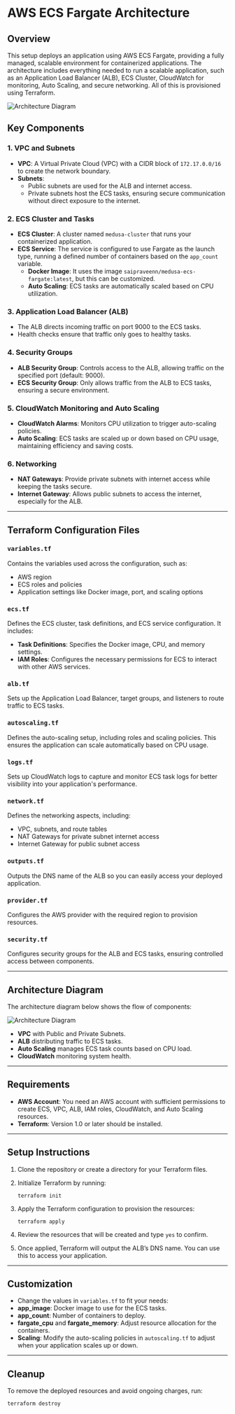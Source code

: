 # AWS ECS Fargate Architecture

## Overview

This setup deploys an application using AWS ECS Fargate, providing a fully managed, scalable environment for containerized applications. The architecture includes everything needed to run a scalable application, such as an Application Load Balancer (ALB), ECS Cluster, CloudWatch for monitoring, Auto Scaling, and secure networking. All of this is provisioned using Terraform.

![Architecture Diagram](./flowchart.png)

## Key Components

### 1. **VPC and Subnets**
   - **VPC**: A Virtual Private Cloud (VPC) with a CIDR block of `172.17.0.0/16` to create the network boundary.
   - **Subnets**: 
     - Public subnets are used for the ALB and internet access.
     - Private subnets host the ECS tasks, ensuring secure communication without direct exposure to the internet.

### 2. **ECS Cluster and Tasks**
   - **ECS Cluster**: A cluster named `medusa-cluster` that runs your containerized application.
   - **ECS Service**: The service is configured to use Fargate as the launch type, running a defined number of containers based on the `app_count` variable. 
     - **Docker Image**: It uses the image `saipraveenn/medusa-ecs-fargate:latest`, but this can be customized.
     - **Auto Scaling**: ECS tasks are automatically scaled based on CPU utilization.

### 3. **Application Load Balancer (ALB)**
   - The ALB directs incoming traffic on port 9000 to the ECS tasks.
   - Health checks ensure that traffic only goes to healthy tasks.

### 4. **Security Groups**
   - **ALB Security Group**: Controls access to the ALB, allowing traffic on the specified port (default: 9000).
   - **ECS Security Group**: Only allows traffic from the ALB to ECS tasks, ensuring a secure environment.

### 5. **CloudWatch Monitoring and Auto Scaling**
   - **CloudWatch Alarms**: Monitors CPU utilization to trigger auto-scaling policies.
   - **Auto Scaling**: ECS tasks are scaled up or down based on CPU usage, maintaining efficiency and saving costs.

### 6. **Networking**
   - **NAT Gateways**: Provide private subnets with internet access while keeping the tasks secure.
   - **Internet Gateway**: Allows public subnets to access the internet, especially for the ALB.

---

## Terraform Configuration Files

### `variables.tf`
Contains the variables used across the configuration, such as:
- AWS region
- ECS roles and policies
- Application settings like Docker image, port, and scaling options

### `ecs.tf`
Defines the ECS cluster, task definitions, and ECS service configuration. It includes:
- **Task Definitions**: Specifies the Docker image, CPU, and memory settings.
- **IAM Roles**: Configures the necessary permissions for ECS to interact with other AWS services.

### `alb.tf`
Sets up the Application Load Balancer, target groups, and listeners to route traffic to ECS tasks.

### `autoscaling.tf`
Defines the auto-scaling setup, including roles and scaling policies. This ensures the application can scale automatically based on CPU usage.

### `logs.tf`
Sets up CloudWatch logs to capture and monitor ECS task logs for better visibility into your application's performance.

### `network.tf`
Defines the networking aspects, including:
- VPC, subnets, and route tables
- NAT Gateways for private subnet internet access
- Internet Gateway for public subnet access

### `outputs.tf`
Outputs the DNS name of the ALB so you can easily access your deployed application.

### `provider.tf`
Configures the AWS provider with the required region to provision resources.

### `security.tf`
Configures security groups for the ALB and ECS tasks, ensuring controlled access between components.

---

## Architecture Diagram

The architecture diagram below shows the flow of components:

![Architecture Diagram](./aws_ecs_fargate_architecture.png)

- **VPC** with Public and Private Subnets.
- **ALB** distributing traffic to ECS tasks.
- **Auto Scaling** manages ECS task counts based on CPU load.
- **CloudWatch** monitoring system health.

---

## Requirements

- **AWS Account**: You need an AWS account with sufficient permissions to create ECS, VPC, ALB, IAM roles, CloudWatch, and Auto Scaling resources.
- **Terraform**: Version 1.0 or later should be installed.

---

## Setup Instructions

1. Clone the repository or create a directory for your Terraform files.
2. Initialize Terraform by running:
   
   `terraform init`
   
4. Apply the Terraform configuration to provision the resources:
   
   `terraform apply`

6. Review the resources that will be created and type `yes` to confirm.
7. Once applied, Terraform will output the ALB’s DNS name. You can use this to access your application.

---

## Customization

- Change the values in `variables.tf` to fit your needs:
- **app_image**: Docker image to use for the ECS tasks.
- **app_count**: Number of containers to deploy.
- **fargate_cpu** and **fargate_memory**: Adjust resource allocation for the containers.
- **Scaling**: Modify the auto-scaling policies in `autoscaling.tf` to adjust when your application scales up or down.

---

## Cleanup

To remove the deployed resources and avoid ongoing charges, run:

`terraform destroy`
